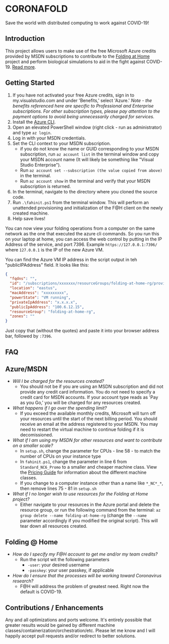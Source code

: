 # CORONAFOLD

Save the world with distributed computing to work against COVID-19!

## Introduction

This project allows users to make use of the free Microsoft Azure credits provided by MSDN subscriptions to contribute to the [Folding at Home](https://foldingathome.org/) project and perform biological simulations to aid in the fight against COVID-19.  [Read more](https://www.hpcwire.com/2020/03/16/foldinghome-turns-its-massive-crowdsourced-computer-network-against-covid-19/).

## Getting Started

1. If you have not activated your free Azure credits, sign in to my.visualstudio.com and under 'Benefits,' select 'Azure.'
    *Note - the benefits referenced here are specific to Professional and Enterprise subscriptions. For other subscription types, please pay attention to the payment options to avoid being unnecessarily charged for services.*
2. Install the [Azure CLI](https://docs.microsoft.com/en-us/cli/azure/install-azure-cli?view=azure-cli-latest).
3. Open an elevated PowerShell window (right click - run as administrator) and type `az login`.
4. Log in with your MSDN credentials.
5. Set the CLI context to your MSDN subscription.
    * if you do not know the name or GUID corresponding to your MSDN subscription, run `az account list` in the terminal window and copy your MSDN account name (It will likely be something like "Visual Studio Enterprise").
    * Run `az account set --subscription (the value copied from above)` in the terminal.
    * Run `az account show` in the terminal and verify that your MSDN subscription is returned.
6. In the terminal, navigate to the directory where you cloned the source code.
7. Run `.\fahinit.ps1` from the terminal window.  This will perform an unattended provisioning and initialization of the F@H client on the newly created machine.
8. Help save lives!

You can now view your folding operations from a computer on the same network as the one that executed the azure cli commands. So you run this on your laptop at home, you can access the web control by putting in the IP Address of the service, and port 7396. Example `https://127.0.0.1:7396/` where `127.0.0.1` is the IP of the new Azure VM.

You can find the Azure VM IP address in the script output in teh "publicIPAddress" field. It looks like this:

```json
{
  "fqdns": "",
  "id": "/subscriptions/xxxxxxx/resourceGroups/folding-at-home-rg/providers/Microsoft.Compute/virtualMachines/fah-vm",
  "location": "eastus",
  "macAddress": "xxxxxxxxx",
  "powerState": "VM running",
  "privateIpAddress": "x.x.x.x",
  "publicIpAddress": "100.6.12.15",
  "resourceGroup": "folding-at-home-rg",
  "zones": ""
}
```

Just copy that (without the quotes) and paste it into your browser address bar, followed by `:7396`.

## FAQ

## Azure/MSDN

* *Will I be charged for the resources created?*
  * You should not be if you are using an MSDN subscription and did not provide any credit card information. You do not need to specify a credit card for MSDN accounts. If your account type reads as 'Pay as you Go,' you will be charged for any resources created.
* *What happens if I go over the spending limit?*
  * If you exceed the available monthly credits, Microsoft will turn off your resources until the start of the next billing period. You should receive an email at the address registered to your MSDN. You may need to restart the virtual machine to continue folding if it is decomissioned.
* *What if I am using my MSDN for other resources and want to contribute on a smaller scale?*
  * In `setup.sh`, change the  parameter for CPUs - line 58 - to match the number of CPUs on your instance type
  * In `fahinit.ps1`, change the parameter in line 6 from `Standard_NC6_Promo` to a smaller and cheaper machine class. View the [Pricing Guide](https://azure.microsoft.com/en-us/pricing/details/virtual-machines/windows/) for information about the different machine classes.
  * If you change to a computer instance other than a name like `*_NC*_*`, then remove lines 75 - 81 in `setup.sh`
* *What if I no longer wish to use resources for the Folding at Home project?*
  * Either navigate to your resources in the Azure portal and delete the resource group, or run the following command from the terminal: `az group delete --name folding-at-home-rg` (change the `--name` parameter accordingly if you modified the original script). This will tear down all resources created.

## Folding @ Home

* *How do I specify my F@H account to get me and/or my team credits?*
  * Run the script wit the following parameters
    * `-user`: your desired username
    * `-passkey`: your user passkey, if applicable
* *How do I ensure that the processes will be working toward Coronavirus research?*
  * F@H will address the problem of greatest need. Right now the default is COVID-19.

## Contributions / Enhancements

Any and all optimizations and ports welcome. It's entirely possible that greater results would be gained by different machine classes/containerization/orchestration/etc. Please let me know and I will happily accept pull requests and/or redirect to better solutions.

